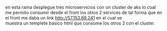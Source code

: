en esta rama desplegue tres microservicios con un cluster de aks lo cual me permito consumir desde el front los otros 2 services de tal forma que en el front me daba un link http://57.153.89.241 en el cual se  
muestra un templete basico html que consume los otros 2 con el cluster.
